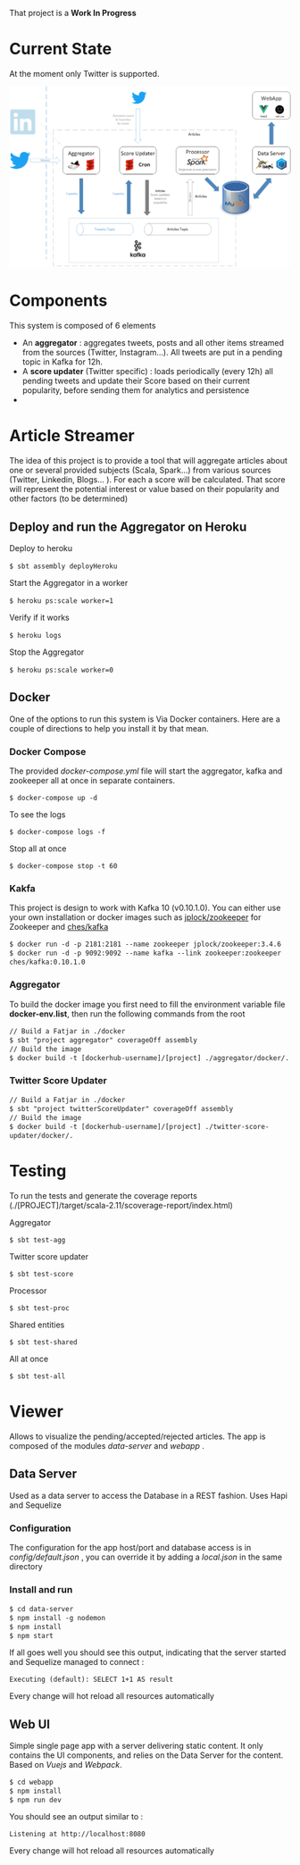 That project is a **Work In Progress**

# Current State

At the moment only Twitter is supported.

![current architecture](./readme-assets/schema.png)

# Components

This system is composed of 6 elements

- An **aggregator** : aggregates tweets, posts and all other items streamed from the sources (Twitter, Instagram...). All tweets are put in a pending topic in Kafka for 12h.
- A **score updater** (Twitter specific) : loads periodically (every 12h) all pending tweets and update their Score based on their current popularity, before sending them for analytics and persistence   
- 

# Article Streamer

The idea of this project is to provide a tool that will aggregate articles about one or several provided subjects (Scala, Spark...) 
from various sources (Twitter, Linkedin, Blogs... ). 
For each a score will be calculated. That score will represent the potential interest or value based on their popularity and other factors (to be determined)

## Deploy and run the Aggregator on Heroku

Deploy to heroku

```$ sbt assembly deployHeroku```

Start the Aggregator in a worker

```$ heroku ps:scale worker=1```

Verify if it works

```$ heroku logs```

Stop the Aggregator

```$ heroku ps:scale worker=0``` 

## Docker

One of the options to run this system is Via Docker containers. Here are a couple of directions to help you install it by that mean.

### Docker Compose

The provided _docker-compose.yml_ file will start the aggregator, kafka and zookeeper all at once in separate containers.
```
$ docker-compose up -d
```
To see the logs
```
$ docker-compose logs -f
```
Stop all at once
```
$ docker-compose stop -t 60
```

### Kakfa

This project is design to work with Kafka 10 (v0.10.1.0). 
You can either use your own installation or docker images such as [jplock/zookeeper](https://hub.docker.com/r/jplock/zookeeper/) 
for Zookeeper and [ches/kafka](https://hub.docker.com/r/ches/kafka/)
```
$ docker run -d -p 2181:2181 --name zookeeper jplock/zookeeper:3.4.6
$ docker run -d -p 9092:9092 --name kafka --link zookeeper:zookeeper ches/kafka:0.10.1.0
```

### Aggregator

To build the docker image you first need to fill the environment variable file **docker-env.list**, 
then run the following commands from the root
```
// Build a Fatjar in ./docker
$ sbt "project aggregator" coverageOff assembly
// Build the image
$ docker build -t [dockerhub-username]/[project] ./aggregator/docker/.
```

### Twitter Score Updater

```
// Build a Fatjar in ./docker
$ sbt "project twitterScoreUpdater" coverageOff assembly
// Build the image
$ docker build -t [dockerhub-username]/[project] ./twitter-score-updater/docker/.
```

# Testing

To run the tests and generate the coverage reports (./[PROJECT]/target/scala-2.11/scoverage-report/index.html)


Aggregator
```
$ sbt test-agg
```

Twitter score updater
```
$ sbt test-score
```

Processor
```
$ sbt test-proc
```

Shared entities
```
$ sbt test-shared
```

All at once
```
$ sbt test-all
```

# Viewer 
 
 Allows to visualize the pending/accepted/rejected articles. The app is composed of the modules _data-server_ and _webapp_ .
 
## Data Server
 
 Used as a data server to access the Database in a REST fashion. Uses Hapi and Sequelize
 
### Configuration
 The configuration for the app host/port and database access is in _config/default.json_ , you can override it by adding a _local.json_ in the same directory 
 
### Install and run
 ```
 $ cd data-server
 $ npm install -g nodemon
 $ npm install
 $ npm start
 ```
 
 If all goes well you should see this output, indicating that the server started and Sequelize managed to connect :
 ```
 Executing (default): SELECT 1+1 AS result
 ```
 Every change will hot reload all resources automatically
   
## Web UI
 
 Simple single page app with a server delivering static content. 
 It only contains the UI components, and relies on the Data Server for the content. Based on *Vuejs* and *Webpack*.
  
  ```
  $ cd webapp
  $ npm install
  $ npm run dev
  ```
  You should see an output similar to :
  ```
  Listening at http://localhost:8080
  ```
  Every change will hot reload all resources automatically